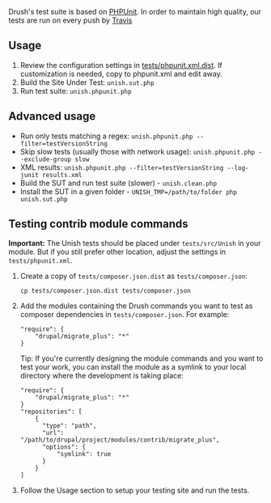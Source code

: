 Drush's test suite is based on [PHPUnit](http://www.phpunit.de). In order to maintain
high quality, our tests are run on every push by [Travis](https://travis-ci.org/drush-ops/drush)

Usage
--------
1. Review the configuration settings in [tests/phpunit.xml.dist](phpunit.xml.dist). If customization is needed, copy to phpunit.xml and edit away.
1. Build the Site Under Test: `unish.sut.php`
1. Run test suite: `unish.phpunit.php`

Advanced usage
---------
- Run only tests matching a regex: `unish.phpunit.php --filter=testVersionString`
- Skip slow tests (usually those with network usage): `unish.phpunit.php --exclude-group slow`
- XML results: `unish.phpunit.php --filter=testVersionString --log-junit results.xml`
- Build the SUT and run test suite (slower) - `unish.clean.php`
- Install the SUT in a given folder - `UNISH_TMP=/path/to/folder php unish.sut.php`

Testing contrib module commands
---------

**Important:** The Unish tests should be placed under `tests/src/Unish` in your module. But if you still prefer other location, adjust the settings in `tests/phpunit.xml`.

1. Create a copy of `tests/composer.json.dist` as `tests/composer.json`:
    ```
    cp tests/composer.json.dist tests/composer.json
    ```
1. Add the modules containing the Drush commands you want to test as composer dependencies in `tests/composer.json`. For example:
    ```
    "require": {
        "drupal/migrate_plus": "*"
    }
    ```
    Tip: If you're currently designing the module commands and you want to test your work, you can install the module as a symlink to your local directory where the development is taking place:
    ```
    "require": {
        "drupal/migrate_plus": "*"
    }
    "repositories": [
        {
          "type": "path",
          "url": "/path/to/drupal/project/modules/contrib/migrate_plus",
          "options": {
              "symlink": true
          }
        }
    ]
    ```
1. Follow the Usage section to setup your testing site and run the tests.
